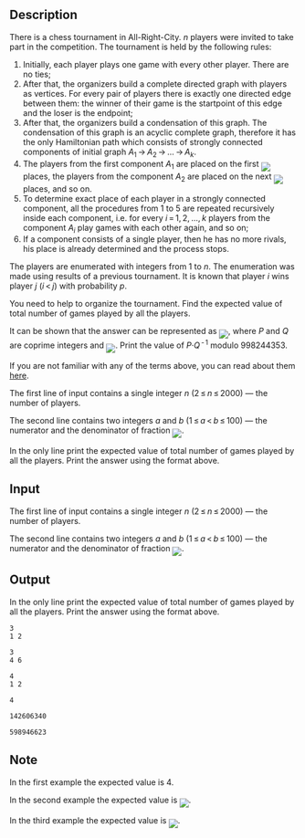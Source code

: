 ## Description

<div><p>There is a chess tournament in All-Right-City. <span class="tex-span"><i>n</i></span> players were invited to take part in the competition. The tournament is held by the following rules:</p><ol> <li> Initially, each player plays one game with every other player. There are no ties; </li><li> After that, the organizers build a complete directed graph with players as vertices. For every pair of players there is exactly one directed edge between them: the winner of their game is the startpoint of this edge and the loser is the endpoint; </li><li> After that, the organizers build a condensation of this graph. The condensation of this graph is an acyclic complete graph, therefore it has the only Hamiltonian path which consists of strongly connected components of initial graph <span class="tex-span"><i>A</i><sub class="lower-index">1</sub> → <i>A</i><sub class="lower-index">2</sub> → ... → <i>A</i><sub class="lower-index"><i>k</i></sub></span>. </li><li> The players from the first component <span class="tex-span"><i>A</i><sub class="lower-index">1</sub></span> are placed on the first <img align="middle" class="tex-formula" src="file://04M7Lp7O.png" style="max-width: 100.0%;max-height: 100.0%;"> places, the players from the component <span class="tex-span"><i>A</i><sub class="lower-index">2</sub></span> are placed on the next <img align="middle" class="tex-formula" src="file://pgrrL9cU.png" style="max-width: 100.0%;max-height: 100.0%;"> places, and so on. </li><li> To determine exact place of each player in a strongly connected component, all the procedures from 1 to 5 are repeated recursively inside each component, i.e. for every <span class="tex-span"><i>i</i> = 1, 2, ..., <i>k</i></span> players from the component <span class="tex-span"><i>A</i><sub class="lower-index"><i>i</i></sub></span> play games with each other again, and so on; </li><li> If a component consists of a single player, then he has no more rivals, his place is already determined and the process stops. </li></ol><p>The players are enumerated with integers from <span class="tex-span">1</span> to <span class="tex-span"><i>n</i></span>. The enumeration was made using results of a previous tournament. It is known that player <span class="tex-span"><i>i</i></span> wins player <span class="tex-span"><i>j</i></span> (<span class="tex-span"><i>i</i> &lt; <i>j</i></span>) with probability <span class="tex-span"><i>p</i></span>.</p><p>You need to help to organize the tournament. Find the expected value of total number of games played by all the players. </p><p>It can be shown that the answer can be represented as <img align="middle" class="tex-formula" src="file://VqNsrGon.png" style="max-width: 100.0%;max-height: 100.0%;">, where <span class="tex-span"><i>P</i></span> and <span class="tex-span"><i>Q</i></span> are coprime integers and <img align="middle" class="tex-formula" src="file://4ecGyntj.png" style="max-width: 100.0%;max-height: 100.0%;">. Print the value of <span class="tex-span"><i>P</i>·<i>Q</i><sup class="upper-index"> - 1</sup></span> modulo <span class="tex-span">998244353</span>.</p><p>If you are not familiar with any of the terms above, you can read about them <a href="https://en.wikipedia.org/wiki/Strongly_connected_component">here</a>.</p></div><div class="input-specification"><p>The first line of input contains a single integer <span class="tex-span"><i>n</i></span> (<span class="tex-span">2 ≤ <i>n</i> ≤ 2000</span>)&nbsp;— the number of players.</p><p>The second line contains two integers <span class="tex-span"><i>a</i></span> and <span class="tex-span"><i>b</i></span> (<span class="tex-span">1 ≤ <i>a</i> &lt; <i>b</i> ≤ 100</span>)&nbsp;— the numerator and the denominator of fraction <img align="middle" class="tex-formula" src="file://BbOntlvG.png" style="max-width: 100.0%;max-height: 100.0%;">.</p></div><div class="output-specification"><p>In the only line print the expected value of total number of games played by all the players. Print the answer using the format above.</p></div>

## Input

<p>The first line of input contains a single integer <span class="tex-span"><i>n</i></span> (<span class="tex-span">2 ≤ <i>n</i> ≤ 2000</span>)&nbsp;— the number of players.</p><p>The second line contains two integers <span class="tex-span"><i>a</i></span> and <span class="tex-span"><i>b</i></span> (<span class="tex-span">1 ≤ <i>a</i> &lt; <i>b</i> ≤ 100</span>)&nbsp;— the numerator and the denominator of fraction <img align="middle" class="tex-formula" src="file://BbOntlvG.png" style="max-width: 100.0%;max-height: 100.0%;">.</p>

## Output

<p>In the only line print the expected value of total number of games played by all the players. Print the answer using the format above.</p>





```input1
3
1 2

```




```input2
3
4 6

```




```input3
4
1 2

```




```output1
4

```




```output2
142606340

```




```output3
598946623

```



## Note

<p>In the first example the expected value is <span class="tex-span">4</span>.</p><p>In the second example the expected value is <img align="middle" class="tex-formula" src="file://cgAg8mbH.png" style="max-width: 100.0%;max-height: 100.0%;">.</p><p>In the third example the expected value is <img align="middle" class="tex-formula" src="file://q71ZLTfi.png" style="max-width: 100.0%;max-height: 100.0%;">.</p>

